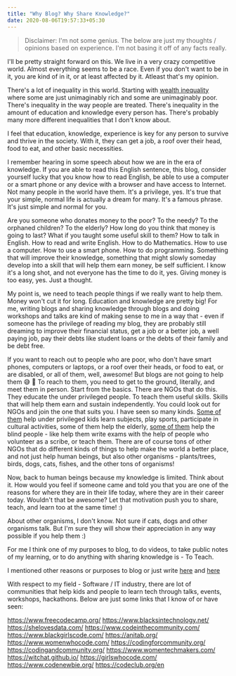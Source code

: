 ```yaml
---
title: "Why Blog? Why Share Knowledge?"
date: 2020-08-06T19:57:33+05:30
---
```


> Disclaimer: I'm not some genius. The below are
just my thoughts / opinions based on experience.
I'm not basing it off of any facts really.

I'll be pretty straight forward on this. We live
in a very crazy competitive world. Almost everything
seems to be a race. Even if you don't want to be in it,
you are kind of in it, or at least affected by it. Atleast
that's my opinion.

There's a lot of inequality in this world. Starting with
[wealth inequality](https://mkorostoff.github.io/1-pixel-wealth/)
where some are just unimaginably rich and some are unimaginably
poor. There's inequality in the way people are treated.
There's inequality in the amount of education and knowledge
every person has. There's probably many more different
inequalities that I don't know about. 

I feel that education, knowledge, experience is key
for any person to survive and thrive in the society.
With it, they can get a job, a roof over their head,
food to eat, and other basic necessities.

I remember hearing in some speech about how we are in the era of
knowledge. If you are able to read this English
sentence, this blog, consider yourself lucky that
you know how to read English, be able to use a computer
or a smart phone or any device with a browser
and have access to Internet. Not many people in the world
have them. It's a privilege, yes. It's true that your simple,
normal life is actually a dream for many. It's a famous phrase.
It's just simple and normal for you.

Are you someone who donates money to the poor? To the
needy? To the orphaned children? To the elderly?
How long do you think that money is going to last?
What if you taught some useful skill to them?
How to talk in English. How to read and write English.
How to do Mathematics. How to use a computer.
How to use a smart phone. How to do programming.
Something that will improve their knowledge, something
that might slowly someday develop into a skill
that will help them earn money, be self sufficient.
I know it's a long shot, and not everyone has the
time to do it, yes. Giving money is too easy, yes.
Just a thought.

My point is, we need to teach people things if we
really want to help them. Money won't cut it for
long. Education and knowledge are pretty big!
For me, writing blogs and sharing knowledge
through blogs and doing workshops and talks are
kind of making sense to me in a way that - even
if someone has the privilege of reading my blog,
they are probably still dreaming to improve their
financial status, get a job or a better job, a
well paying job, pay their debts like student loans
or the debts of their family and be debt free.

If you want to reach out to people who are poor,
who don't have smart phones, computers or laptops,
or a roof over their heads, or food to eat, or are
disabled, or all of them, well, awesome!
But blogs are not going to help them 😅 🙈
To reach to them, you need to get to the ground,
literally, and meet them in person. Start
from the basics. There are NGOs that do this. They
educate the under privileged people. To teach them
useful skills. Skills that will help them earn and sustain
independently. You could look out for NGOs and join the
one that suits you. I have seen so many kinds. [Some of them](https://www.bhumi.ngo/)
help under privileged kids learn subjects, play sports,
participate in cultural activities, some of them help the
elderly, [some of them](https://www.facebook.com/vfcpenpals/)
help the blind people - like help them write exams with the
help of people who volunteer as a scribe, or teach them. There
are of course tons of other NGOs that do different kinds of
things to help make the world a better place, and not just
help human beings, but also other organisms - plants/trees,
birds, dogs, cats, fishes, and the other tons of organisms!

Now, back to human beings because my knowledge is limited.
Think about it. How would you feel if someone came
and told you that you are one of the reasons for
where they are in their life today, where they
are in their career today. Wouldn't that be awesome?
Let that motivation push you to share, teach, and
learn too at the same time! :)

About other organisms, I don't know. Not sure if cats,
dogs and other organisms talk. But I'm sure they will
show their appreciation in any way possible if you help
them :)

For me I think one of my purposes to blog, to do videos,
to take public notes of my learning, or to do anything with
sharing knowledge is - To Teach.

I mentioned other reasons or purposes to blog or just write
[here](https://karuppiah7890.github.io/blog/posts/why-blog-why-open-source-why-learning-log/) and
[here](https://karuppiah7890.github.io/blog/posts/i-like-to-write-things-down/)

With respect to my field - Software / IT industry, there are
lot of communities that help kids and people to learn tech through
talks, events, workshops, hackathons. Below are just some links that
I know of or have seen:

https://www.freecodecamp.org/
https://www.blacksintechnology.net/
https://shelovesdata.com/
https://www.codeinthecommunity.com/
https://www.blackgirlscode.com/
https://anitab.org/
https://www.womenwhocode.com/
https://codingforcommunity.org/
https://codingandcommunity.org/
https://www.womentechmakers.com/
https://witchat.github.io/
https://girlswhocode.com/
https://www.codenewbie.org/
https://codeclub.org/en
